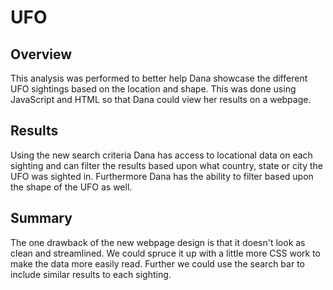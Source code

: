 # UFO
## Overview
This analysis was performed to better help Dana showcase the different UFO sightings based on the location and shape. This was done using JavaScript and HTML so that Dana could view her results on a webpage.
## Results
Using the new search criteria Dana has access to locational data on each sighting and can filter the results based upon what country, state or city the UFO was sighted in. Furthermore Dana has the ability to filter based upon the shape of the UFO as well.
## Summary
The one drawback of the new webpage design is that it doesn't look as clean and streamlined. We could spruce it up with a little more CSS work to make the data more easily read. Further we could use the search bar to include similar results to each sighting.
